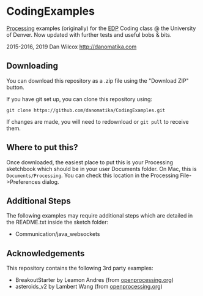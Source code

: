 # CodingExamples

[Processing](http://processing.org) examples (originally) for the [EDP](http://www.du.edu/ahss/edp/) Coding class @ the University of Denver. Now updated with further tests and useful bobs & bits.

2015-2016, 2019 Dan Wilcox <http://danomatika.com>

## Downloading

You can download this repository as a .zip file using the "Download ZIP" button.

If you have git set up, you can clone this repository using:

    git clone https://github.com/danomatika/CodingExamples.git

If changes are made, you will need to redownload or `git pull` to receive them.

## Where to put this?

Once downloaded, the easiest place to put this is your Processing sketchbook which should be in your user Documents folder. On Mac, this is `Documents/Processing`. You can check this location in the Processing File->Preferences dialog.

## Additional Steps

The following examples may require additional steps which are detailed in the README.txt inside the sketch folder:

* Communication/java_websockets

## Acknowledgements

This repository contains the following 3rd party examples:

* BreakoutStarter by Leamon Andres (from [openprocessing.org](http://www.openprocessing.org/sketch/104486))
* asteroids_v2 by Lambert Wang (from [openprocessing.org](http://www.openprocessing.org/sketch/120807))
